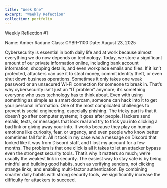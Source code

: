 ```yaml
---
title: "Week One"
excerpt: "Weekly Refection"
collection: portfolio
---
```


Weekly Reflection #1

Name: Amber Radune
Class: CYBR-1100
Date: August 23, 2025

Cybersecurity is essential in both daily life and at work because almost everything we do now depends on technology. Today, we store a significant amount of our private information online, including bank account information, shopping details, and even workplace emails and files. If it isn’t protected, attackers can use it to steal money, commit identity theft, or even shut down business operations. Sometimes it only takes one weak password or an unsecured Wi-Fi connection for someone to break in. That’s why cybersecurity isn’t just an “IT problem” anymore; it’s something everyone who uses technology has to think about. Even with using something as simple as a smart doorcam, someone can hack into it to get your personal information. 
One of the most complicated challenges to prevent is social engineering, especially phishing. The tricky part is that it doesn’t go after computer systems; it goes after people. Hackers send emails, texts, or messages that look real and try to trick you into clicking a bad link or giving away your info. It works because they play on human emotions like curiosity, fear, or urgency, and even people who know better sometimes fall for it. All it took in my case was a message on Discord that looked like it was from Discord staff, and I lost my account for a few months. The problem is that one click is all it takes to let an attacker bypass even the strongest security tools.
That’s why it matters so much; we’re usually the weakest link in security. The easiest way to stay safe is by being mindful and building good habits, such as verifying senders, not clicking strange links, and enabling multi-factor authentication. By combining smarter daily habits with strong security tools, we significantly increase the difficulty for attackers to succeed.
